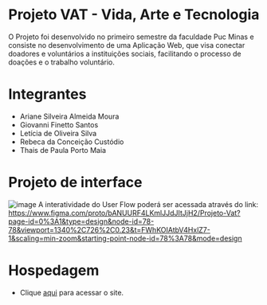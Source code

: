 # Projeto VAT - Vida, Arte e Tecnologia
O Projeto foi desenvolvido no primeiro semestre da faculdade Puc Minas e consiste no desenvolvimento de uma Aplicação Web, que visa conectar doadores e voluntários a instituições sociais, facilitando o processo de doações e o trabalho voluntário.
# Integrantes
- Ariane Silveira Almeida Moura
- Giovanni Finetto Santos
- Letícia de Oliveira Silva
- Rebeca da Conceição Custódio
- Thais de Paula Porto Maia
# Projeto de interface
![image](https://github.com/user-attachments/assets/21d676ab-fd4d-4e71-ac32-6fd3f833489a)
A interatividade do User Flow poderá ser acessada através do link: https://www.figma.com/proto/bANUURF4LKmlJJdJItJjH2/Projeto-Vat?page-id=0%3A1&type=design&node-id=78-78&viewport=1340%2C726%2C0.23&t=FWhKOIAtbV4HxlZ7-1&scaling=min-zoom&starting-point-node-id=78%3A78&mode=design
# Hospedagem

* Clique <a href="https://icei-puc-minas-pmv-ads.github.io/pmv-ads-2024-1-e1-proj-web-t11-pmv-ads-2024-1-e1-projetovat/codigo-fonte/pages/home/home.html">aqui</a> para acessar o site.




